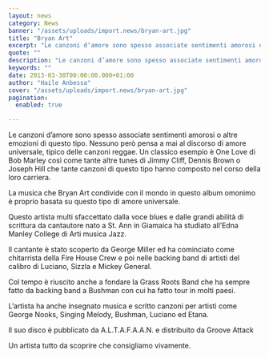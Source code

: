 ```yaml
---
layout: news
category: News
banner: "/assets/uploads/import.news/bryan-art.jpg"
title: "Bryan Art"
excerpt: "Le canzoni d’amore sono spesso associate sentimenti amorosi o altre emozioni di questo tipo. Nessuno però pensa a mai al discorso di amore universale, tipico delle canzoni reggae. Un classico esempio è One Love di Bob Marley così come tante altre tunes di Jimmy Cliff, Dennis Brown o Joseph Hill che tante canzoni di questo [&hellip"
quote: ""
description: "Le canzoni d’amore sono spesso associate sentimenti amorosi o altre emozioni di questo tipo. Nessuno però pensa a mai al discorso di amore universale, tipico delle canzoni reggae. Un classico esempio è One Love di Bob Marley così come tante altre tunes di Jimmy Cliff, Dennis Brown o Joseph Hill che tante canzoni di questo [&hellip"
keywords: ""
date: 2013-03-30T00:00:00.000+01:00
author: "Haile Anbessa"
cover: "/assets/uploads/import.news/bryan-art.jpg"
pagination:
  enabled: true

---
```


Le canzoni d’amore sono spesso associate sentimenti amorosi o altre emozioni di questo tipo. Nessuno però pensa a mai al discorso di amore universale, tipico delle canzoni reggae. Un classico esempio è One Love di Bob Marley così come tante altre tunes di Jimmy Cliff, Dennis Brown o Joseph Hill che tante canzoni di questo tipo hanno composto nel corso della loro carriera.

La musica che Bryan Art condivide con il mondo in questo album omonimo è proprio basata su questo tipo di amore universale.

Questo artista multi sfaccettato dalla voce blues e dalle grandi abilità di scrittura da cantautore nato a St. Ann in Giamaica ha studiato all’Edna Manley College di Arti musica Jazz.

Il cantante è stato scoperto da George Miller ed ha cominciato come chitarrista della Fire House Crew e poi nelle backing band di artisti del calibro di Luciano, Sizzla e Mickey General.

Col tempo è riuscito anche a fondare la Grass Roots Band che ha sempre fatto da backing band a Bushman con cui ha fatto tour in molti paesi.

L’artista ha anche insegnato musica e scritto canzoni per artisti come George Nooks, Singing Melody, Bushman, Luciano ed Etana.

Il suo disco è pubblicato da A.L.T.A.F.A.A.N. e distribuito da Groove Attack

Un artista tutto da scoprire che consigliamo vivamente.